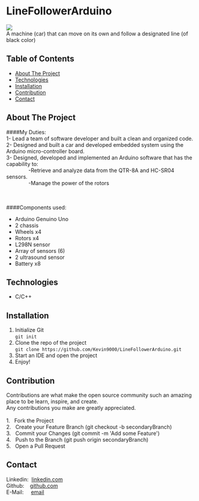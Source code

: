 # LineFollowerArduino
![](https://github.com/Kevin9000/Utilities/blob/master/Projects_gif/Andreino.gif) <br />
A machine (car) that can move on its own and follow a designated line (of black color)   

## Table of Contents
* [About The Project](#about-the-project)
* [Technologies](#technologies) 
* [Installation](#installation)  
* [Contribution](#contribution)  
* [Contact](#contact)  

## About The Project
####My Duties: <br />
1- Lead a team of software developer and built a clean and organized code. <br />
2- Designed and built a car and developed embedded system using the Arduino micro-controller board. <br />
3- Designed, developed and implemented an Arduino software that has the capability to: <br />
&nbsp;&nbsp;&nbsp;&nbsp;&nbsp;&nbsp;&nbsp;&nbsp;&nbsp;&nbsp;&nbsp;&nbsp;&nbsp;&nbsp; -Retrieve and analyze data from the QTR-8A and HC-SR04 sensors. <br />
&nbsp;&nbsp;&nbsp;&nbsp;&nbsp;&nbsp;&nbsp;&nbsp;&nbsp;&nbsp;&nbsp;&nbsp;&nbsp;&nbsp; -Manage the power of the rotors <br /><br /><br />
 
####Components used: <br />
 - Arduino Genuino Uno <br />
 - 2 chassis <br />
 - Wheels x4 <br />
 - Rotors x4 <br />
 - L298N sensor <br />
 - Array of sensors (6) <br />
 - 2 ultrasound sensor <br />
 - Battery x8 <br />

## Technologies
* C/C++

## Installation
1. Initialize Git <br />
`git init`
2. Clone the repo of the project <br />
`git clone https://github.com/Kevin9000/LineFollowerArduino.git`
3. Start an IDE and open the project <br />
4. Enjoy! 

## Contribution
Contributions are what make the open source community such an amazing place to be learn, inspire, and create. <br /> Any contributions you make are greatly appreciated. <br /><br />
1.&nbsp;&nbsp; Fork the Project <br />
2.&nbsp;&nbsp; Create your Feature Branch (git checkout -b secondaryBranch) <br />
3.&nbsp;&nbsp; Commit your Changes (git commit -m 'Add some Feature') <br />
4.&nbsp;&nbsp; Push to the Branch (git push origin secondaryBranch) <br />
5.&nbsp;&nbsp; Open a Pull Request <br />

## Contact
Linkedin:&nbsp;&nbsp;[linkedin.com](http://linkedin.com/in/kevin-wang-83ab931b1) <br />
Github:&nbsp;&nbsp;&nbsp;&nbsp;[github.com](http://github.com/Kevin9000) <br />
E-Mail:&nbsp;&nbsp;&nbsp;&nbsp;&nbsp;[email](mailto:kevinwang9000@gmail.com) <br />

